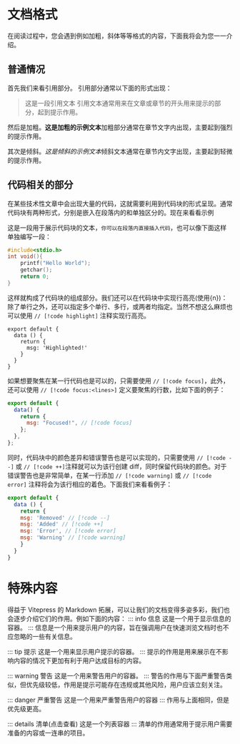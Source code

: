 # 文档格式

在阅读过程中，您会遇到例如加粗，斜体等等格式的内容，下面我将会为您一一介绍。

## 普通情况

首先我们来看引用部分。
引用部分通常以下面的形式出现：

> 这是一段引用文本
> 引用文本通常用来在文章或章节的开头用来提示的部分，起到提示作用。

然后是加粗。**这是加粗的示例文本**加粗部分通常在章节文字内出现，主要起到强烈的提示作用。

其次是倾斜。*这是倾斜的示例文本*倾斜文本通常在章节内文字出现，主要起到轻微的提示作用。

## 代码相关的部分

在某些技术性文章中会出现大量的代码，这就需要利用到代码块的形式呈现。通常代码块有两种形式，分别是嵌入在段落内的和单独区分的。现在来看看示例

这是一段用于展示代码块的文本，`你可以在段落内直接插入代码`，也可以像下面这样单独编写一段：

```c
#include<stdio.h>
int void(){
    printf("Hello World");
    getchar();
    return 0;
}
```

这样就构成了代码块的组成部分。我们还可以在代码块中实现行高亮(使用{n})：除了单行之外，还可以指定多个单行、多行，或两者均指定。当然不想这么麻烦也可以使用 `// [!code highlight]` 注释实现行高亮。

```js{4}
export default {
  data () {
    return {
      msg: 'Highlighted!'
    }
  }
}
```

如果想要聚焦在某一行代码也是可以的，只需要使用 `// [!code focus]`，此外，还可以使用 `// [!code focus:<lines>]` 定义要聚焦的行数，比如下面的例子：

```js
export default {
  data() {
    return {
      msg: "Focused!", // [!code focus]
    };
  },
};
```
同时，代码块中的颜色差异和错误警告也是可以实现的，只需要使用 `// [!code --]` 或 `// [!code ++]`注释就可以为该行创建 diff，同时保留代码块的颜色。对于错误警告也是非常简单，在某一行添加 `// [!code warning]` 或 `// [!code error]` 注释将会为该行相应的着色。下面我们来看看例子：
```js
export default {
  data () {
    return {
    msg: 'Removed' // [!code --]
    msg: 'Added' // [!code ++]
    msg: 'Error', // [!code error]
    msg: 'Warning' // [!code warning]
    }
  }
}
```

# 特殊内容

得益于 Vitepress 的 Markdown 拓展，可以让我们的文档变得多姿多彩，我们也会逐步介绍它们的作用。例如下面的内容：
::: info 信息
这是一个用于显示信息的容器。
:::
信息是一个用来提示用户的内容，旨在强调用户在快速浏览文档时也不应忽略的一些有关信息。

::: tip 提示
这是一个用来显示用户提示的容器。
:::
提示的作用是用来展示在不影响内容的情况下更加有利于用户达成目标的内容。

::: warning 警告
这是一个用来警告用户的容器。
:::
警告的作用与下面严重警告类似，但优先级较低，作用是提示可能存在违规或其他风险，用户应该立刻关注。

::: danger 严重警告
这是一个用来严重警告用户的容器
:::
作用与上面相同，但是优先级更高。

::: details 清单(点击查看)
这是一个列表容器
:::
清单的作用通常用于提示用户需要准备的内容或一连串的项目。
